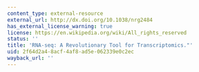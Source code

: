```yaml
---
content_type: external-resource
external_url: http://dx.doi.org/10.1038/nrg2484
has_external_license_warning: true
license: https://en.wikipedia.org/wiki/All_rights_reserved
status: ''
title: 'RNA-seq: A Revolutionary Tool for Transcriptomics."'
uid: 2f64d2a4-8acf-4af8-ad5e-062339e0c2ec
wayback_url: ''
---
```

